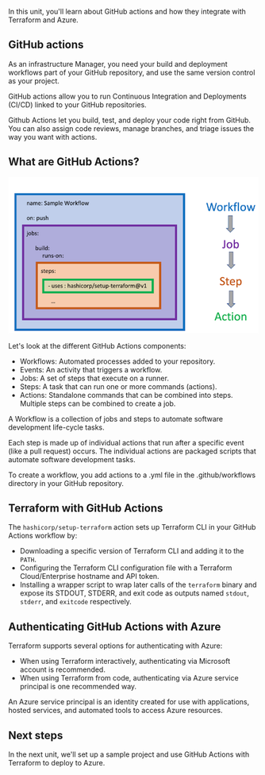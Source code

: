 In this unit, you'll learn about GitHub actions and how they integrate with Terraform and Azure.

## GitHub actions

As an infrastructure Manager, you need your build and deployment workflows part of your GitHub repository, and use the same version control as your project.

GitHub actions allow you to run Continuous Integration and Deployments (CI/CD) linked to your GitHub repositories.

Github Actions let you build, test, and deploy your code right from GitHub. You can also assign code reviews, manage branches, and triage issues the way you want with actions.

## What are GitHub Actions?

![GitHub Actions workflow.](../media/3-actions.png)

Let's look at the different GitHub Actions components:

- Workflows: Automated processes added to your repository.
- Events: An activity that triggers a workflow.
- Jobs: A set of steps that execute on a runner.
- Steps: A task that can run one or more commands (actions).
- Actions: Standalone commands that can be combined into steps. Multiple steps can be combined to create a job.

A Workflow is a collection of jobs and steps to automate software development life-cycle tasks.

Each step is made up of individual actions that run after a specific event (like a pull request) occurs. The individual actions are packaged scripts that automate software development tasks.

To create a workflow, you add actions to a .yml file in the .github/workflows directory in your GitHub repository.

## Terraform with GitHub Actions

The `hashicorp/setup-terraform` action sets up Terraform CLI in your GitHub Actions workflow by:

- Downloading a specific version of Terraform CLI and adding it to the `PATH`.
- Configuring the Terraform CLI configuration file with a Terraform Cloud/Enterprise hostname and API token.
- Installing a wrapper script to wrap later calls of the `terraform` binary and expose its STDOUT, STDERR, and exit code as outputs named `stdout`, `stderr`, and `exitcode` respectively.

## Authenticating GitHub Actions with Azure

Terraform supports several options for authenticating with Azure:

- When using Terraform interactively, authenticating via Microsoft account is recommended.
- When using Terraform from code, authenticating via Azure service principal is one recommended way.

An Azure service principal is an identity created for use with applications, hosted services, and automated tools to access Azure resources.

## Next steps

In the next unit, we'll set up a sample project and use GitHub Actions with Terraform to deploy to Azure.
